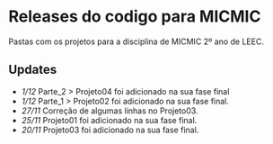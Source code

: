 # Releases do codigo para MICMIC

Pastas com os projetos para a disciplina de MICMIC 2º ano de LEEC.

## Updates
-  *1/12*    Parte_2 > Projeto04 foi adicionado na sua fase final
-  *1/12*   Parte_1 > Projeto02 foi adicionado na sua fase final.
- *27/11* Correção de algumas linhas no Projeto03.
- *25/11* Projeto01 foi adicionado na sua fase final.
- *20/11* Projeto03 foi adicionado na sua fase final.
